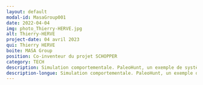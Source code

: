 ```yaml
---
layout: default
modal-id: MasaGroup001
date: 2022-04-04
img: photo_Thierry-HERVE.jpg
alt: Thierry-HERVE
project-date: 04 avril 2023
qui: Thierry HERVE
boite: MASA Group
position: Co-inventeur du projet SCHOPPER
category: TECH
description: Simulation comportementale. PaleoHunt, un exemple de système multi-agent pour la simulation de comportements humains préhistoriques.
description-longue: Simulation comportementale. PaleoHunt, un exemple de système multi-agent pour la simulation de comportements humains préhistoriques. La modélisation comportementale vise à mesurer les éléments du comportement d’individus ou groupes d’individus. Une méthode commune est de recourir à l’Intelligence Artificielle afin de régir le(s) comportement(s) au sein d’une même simulation capable de prédire les effets de ces comportements ou encore quels comportements il faut adopter dans une situation définie. Biographie de Thierry Hervé, en bref. Né le 19 aout 1963, après un DESS d’informatique des sciences de la terre en 1988, Thierry s'est engagé dans une thèse CIFRE pour l’industrie pétrolière afin de développer un éditeur graphique pour la prospection géophysique. Puis, après une dizaine d’années dans les télécommunications à développer des systèmes de gestion de réseau, Thierry a rejoint le programme SCIPIO de simulation doctrinale pour l’entraînement de l’Armée de Terre. C’est à partir de là que va naître sa passion pour les simulations comportementales. En 2010, Thierry a alors rejoint MASA (https://www.masasim.com/) pour plonger au coeur de SWORD (Simulation Wargaming or Operational Readiness and Doctrine). En 2017, Thierry est un des inventeurs du projet SCHOPPER (Simulation Comportementale des Humains Préhistoriques dans leur Paléo- Environnement pour la Recherche http://schopper-anr.org/shopper-wp/).
---
```


